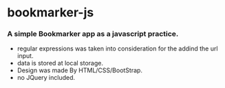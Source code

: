 # bookmarker-js

### A simple Bookmarker app as a javascript practice.

- regular expressions was taken into consideration for the addind the url input.
- data is stored at local storage.
- Design was made By HTML/CSS/BootStrap.
- no JQuery included.
